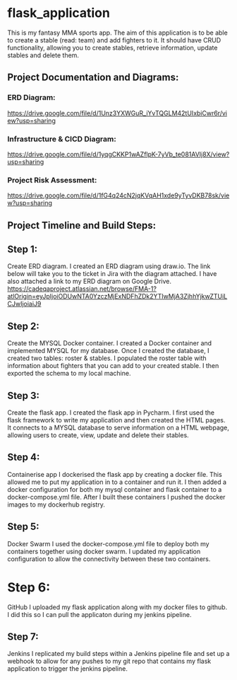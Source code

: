 # flask_application

This is my fantasy MMA sports app.
The aim of this application is to be able to create a stable (read: team) and add fighters to it. It should have CRUD functionality, allowing you to create stables, retrieve information, update stables and delete them. 

## Project Documentation and Diagrams:

### ERD Diagram:
https://drive.google.com/file/d/1Unz3YXWGuR_iYvTQGLM42tUIxbiCwr6r/view?usp=sharing

### Infrastructure & CICD Diagram:
https://drive.google.com/file/d/1yqgCKKP1wAZflpK-7yVb_te081AVIj8X/view?usp=sharing

### Project Risk Assessment:
https://drive.google.com/file/d/1fG4q24cN2jqKVqAH1xde9yTyvDKB78sk/view?usp=sharing


## Project Timeline and Build Steps:

## Step 1:
Create ERD diagram.
I created an ERD diagram using draw.io. The link below will take you to the ticket in Jira with the diagram attached. I have also attached a link to my ERD diagram on Google Drive.
https://cadeqaproject.atlassian.net/browse/FMA-1?atlOrigin=eyJpIjoiODUwNTA0YzczMjExNDFhZDk2YTIwMjA3ZjhhYjkwZTUiLCJwIjoiaiJ9

## Step 2:
Create the MYSQL Docker container.
I created a Docker container and implemented MYSQL for my database. Once I created the database, I created two tables: roster & stables. I populated the roster table with information about fighters that you can add to your created stable. I then exported the schema to my local machine.

## Step 3:
Create the flask app.
I created the flask app in Pycharm. I first used the flask framework to write my application and then created the HTML pages. It connects to a MYSQL database to serve information on a HTML webpage, allowing users to create, view, update and delete their stables.

## Step 4:
Containerise app
I dockerised the flask app by creating a docker file. This allowed me to put my application in to a container and run it. I then added a docker configuration for both my mysql container and flask container to a docker-compose.yml file.
After I built these containers I pushed the docker images to my dockerhub registry.

## Step 5:
Docker Swarm
I used the docker-compose.yml file to deploy both my containers together using docker swarm. I updated my application configuration to allow the connectivity between these two containers.

# Step 6:
GitHub
I uploaded my flask application along with my docker files to github. I did this so I can pull the applicaton during my jenkins pipeline.

## Step 7:
Jenkins
I replicated my build steps within a Jenkins pipeline file and set up a webhook to allow for any pushes to my git repo that contains my flask application to trigger the jenkins pipeline.
